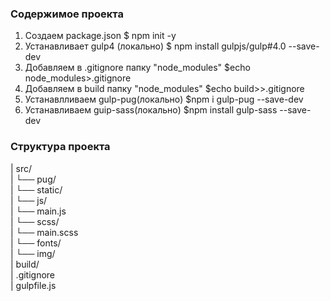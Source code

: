 ### Содержимое проекта
1. Создаем package.json                 $ npm init -y
2. Устанавливает gulp4 (локально)       $ npm install gulpjs/gulp#4.0 --save-dev
3. Добавляем в .gitignore папку "node_modules" $echo node_modules>.gitignore
4. Добавляем в build папку "node_modules" $echo build>>.gitignore
5. Устанавлливаем gulp-pug(локально)    $npm i gulp-pug --save-dev
6. Устанавливаем guip-sass(локально)    $npm install gulp-sass --save-dev





### Структура проекта
| src/    
| └── pug/    
| └── static/    
|     └── js/    
|         └── main.js    
|     └── scss/      
|         └── main.scss    
|     └── fonts/    
|     └── img/  
| build/    
| .gitignore    
| gulpfile.js    
 
